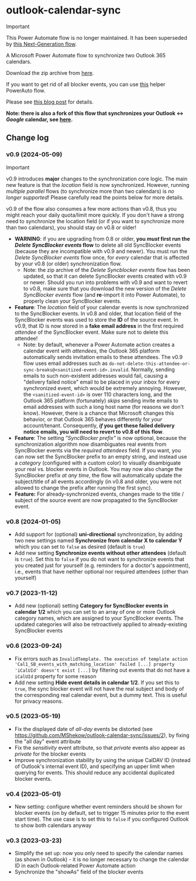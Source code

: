 # outlook-calendar-sync

> [!IMPORTANT]
> This Power Automate flow is no longer maintained. It has been superseded by [this Next-Generation flow](https://github.com/MShekow/ng-outlook-google-calendar-sync/).

A Microsoft Power Automate flow to synchronize two Outlook 365 calendars.

Download the zip archive from [here](https://github.com/MShekow/outlook-calendar-sync/raw/main/Outlook%20calendar%20sync%20v0.9.zip).

If you want to get rid of all blocker events, you can use [this](https://github.com/MShekow/outlook-calendar-sync/raw/main/Delete%20SyncBlocker%20events.zip) helper PowerAuto flow.

Please see [this blog post](https://www.augmentedmind.de/?p=2990) for details.

**Note: there is also a fork of this flow that synchronizes your Outlook <-> _Google_ calendar, see [here](https://github.com/MShekow/outlook-google-calendar-sync).**

## Change log

### v0.9 (2024-05-09)



> [!IMPORTANT]
> v0.9 introduces **major** changes to the synchronization core logic. The main new feature is that the _location_ field is now synchronized. However, running _multiple parallel_ flows (to synchronize more than two calendars) is _no longer supported_! Please carefully read the points below for more details.
> 
> v0.9 of the flow also consumes a few more actions than v0.8, thus you might reach your daily quota/limit more quickly. If you don't have a strong need to synchronize the location field (or if you want to synchronize more than two calendars), you should stay on v0.8 or older!

* **WARNING**: if you are upgrading from 0.8 or older, **you _must_ first run the _Delete SyncBlocker events_ flow** to delete all old SyncBlocker events (because they are incompatible with v0.9 and newer). You must run the _Delete SyncBlocker events_ flow once, for _every_ calendar that is affected by your v0.8 (or older) synchronization flow.
  * Note: the zip archive of the _Delete Syncblocker events_ flow has been updated, so that it can delete SyncBlocker events created with v0.9 or newer. Should you run into problems with v0.9 and want to revert to v0.8, make sure that you download the new version of the _Delete SyncBlocker events_ flow (and **re**-import it into Power Automate), to properly clean your SyncBlocker events.
* **Feature**: The _location_ field of your calendar events is now synchronized to the SyncBlocker events. In v0.8 and older, that location field of the SyncBlocker events was used to store the **ID** of the source event. In v0.9, that ID is now stored in a **fake email address** in the first required _attendee_ of the SyncBlocker event. Make sure not to delete this attendee!
  * Note: by default, whenever a Power Automate action creates a calendar event _with attendees_, the Outlook 365 platform automatically sends invitation emails to these attendees. The v0.9 flow uses email addresses such as `do-not-delete-this-attendee-or-sync-breaks@<sanitized-event-id>.invalid`. Normally, sending emails to such non-existent addresses would fail, causing a "delivery failed notice" email to be placed in your inbox for every synchronized event, which would be extremely annoying. However, the `<sanitized-event-id>` is over 110 characters long, and the Outlook 365 platform (fortunately) _skips_ sending invite emails to email addresses with such a long host name (for reasons we don't know). However, there is a chance that Microsoft changes this behavior, or that Outlook 365 behaves differently for _your_ account/tenant. Consequently, **_if_ you get these failed delivery notice emails, you will need to revert to v0.8 of this flow**.
* **Feature**: The setting _"SyncBlocker prefix"_ is now optional, because the synchronization algorithm now disambiguates real events from SyncBlocker events via the _required attendees_ field. If you want, you can now set the SyncBlocker prefix to an empty string, and instead use a _category_ (configured with a custom color) to visually disambiguate your real vs. blocker events in Outlook. You may now also change the SyncBlocker prefix _at any time_, the flow will automatically update the subject/title of all events accordingly (in v0.8 and older, you were not allowed to change the prefix after running the first sync).
* **Feature:** For already-synchronized events, changes made to the title / subject of the source event are now propagated to the SyncBlocker event.


### v0.8 (2024-01-05)

* Add support for (optional) **uni-directional** synchronization, by adding
  two new settings named **Synchronize from calendar X to calendar Y**
  which you can set to `false` as desired (default is `true`)
* Add new setting **Synchronize events without other attendees** (default is `true`).
  Set this to `false` if you do not want to synchronize events that you created just
  for yourself (e.g. reminders for a doctor's appointment), i.e., events that have
  neither optional nor required attendees (other than yourself)

### v0.7 (2023-11-12)

* Add new (optional) setting **Category for SyncBlocker events in calendar 1/2** which you
  can set to an array of one or more Outlook category names, which are assigned
  to your SyncBlocker events. The updated categories will also be retroactively
  applied to already-existing SyncBlocker events

### v0.6 (2023-09-24)

* Fix errors such as `InvalidTemplate. The execution of template action 'Cal1_SB_events_with_matching_location' failed [...] property 'iCalUId' doesn't exist [...]`
  by filtering out events that do not have a `iCalUId` property for some reason
* Add new setting **Hide event details in calendar 1/2**. If you set this to
  `true`, the sync blocker event will not have the real subject and
  body of the corresponding real calendar event, but a dummy text.
  This is useful for privacy reasons.

### v0.5 (2023-05-19)

* Fix the displayed date of _all-day_ events be distorted
  (see https://github.com/MShekow/outlook-calendar-sync/issues/2), by fixing
  the "all day" event attribute
* Fix the _sensitivity_ event attribute, so that _private_ events also
  appear as _private_ for the blocker events
* Improve synchronization stability by using the unique CalDAV ID (instead of
  Outlook's internal event ID), and specifying an upper limit when querying for
  events. This should reduce any accidental duplicated blocker events.

### v0.4 (2023-05-01)

* New setting: configure whether event reminders should be shown for blocker events
  (on by default, set to trigger 15 minutes prior to the event start time). The
  use case is to set this to `false` if you configured Outlook to show both
  calendars anyway

### v0.3 (2023-03-23)

* Simplify the set up: now you only need to specify the calendar names (as shown in Outlook) - it is
  no longer necessary to change the calendar ID in each Outlook-related Power Automate action
* Synchronize the "showAs" field of the blocker events
